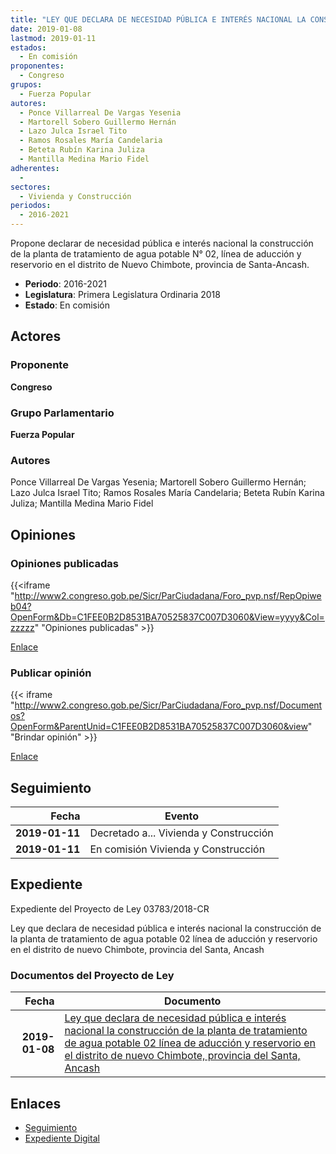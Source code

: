 ```yaml
---
title: "LEY QUE DECLARA DE NECESIDAD PÚBLICA E INTERÉS NACIONAL LA CONSTRUCCIÓN DE LA PLANTA DE TRATAMIENTO DE AGUA POTABLE N° 02, LÍNEA DE ADUCCIÓN Y RESERVORIO EN EL DISTRITO DE NUEVO CHIMBOTE, PROVINCIA DEL SANTA, ANCASH."
date: 2019-01-08
lastmod: 2019-01-11
estados: 
  - En comisión
proponentes: 
  - Congreso
grupos: 
  - Fuerza Popular
autores: 
  - Ponce Villarreal De Vargas Yesenia
  - Martorell Sobero Guillermo Hernán
  - Lazo Julca Israel Tito
  - Ramos Rosales María Candelaria
  - Beteta Rubín Karina Juliza
  - Mantilla Medina Mario Fidel
adherentes: 
  - 
sectores: 
  - Vivienda y Construcción
periodos: 
  - 2016-2021
---
```


Propone declarar de necesidad pública e interés nacional la construcción de la planta de tratamiento de agua potable N° 02, línea de aducción y reservorio en el distrito de Nuevo Chimbote, provincia de Santa-Ancash.

- **Periodo**: 2016-2021
- **Legislatura**: Primera Legislatura Ordinaria 2018
- **Estado**: En comisión

## Actores

### Proponente

**Congreso**

### Grupo Parlamentario

**Fuerza Popular**

### Autores

Ponce Villarreal De Vargas Yesenia; Martorell Sobero Guillermo Hernán; Lazo Julca Israel Tito; Ramos Rosales María Candelaria; Beteta Rubín Karina Juliza; Mantilla Medina Mario Fidel


## Opiniones

### Opiniones publicadas

{{<iframe "http://www2.congreso.gob.pe/Sicr/ParCiudadana/Foro_pvp.nsf/RepOpiweb04?OpenForm&Db=C1FEE0B2D8531BA70525837C007D3060&View=yyyy&Col=zzzzz" "Opiniones publicadas" >}}

[Enlace](http://www2.congreso.gob.pe/Sicr/ParCiudadana/Foro_pvp.nsf/RepOpiweb04?OpenForm&Db=C1FEE0B2D8531BA70525837C007D3060&View=yyyy&Col=zzzzz)
### Publicar opinión

{{< iframe "http://www2.congreso.gob.pe/Sicr/ParCiudadana/Foro_pvp.nsf/Documentos?OpenForm&ParentUnid=C1FEE0B2D8531BA70525837C007D3060&view" "Brindar opinión" >}}

[Enlace](http://www2.congreso.gob.pe/Sicr/ParCiudadana/Foro_pvp.nsf/Documentos?OpenForm&ParentUnid=C1FEE0B2D8531BA70525837C007D3060&view)

## Seguimiento

| Fecha | Evento |
|------:|--------|
| **2019-01-11** | Decretado a... Vivienda y Construcción|
| **2019-01-11** | En comisión Vivienda y Construcción|


## Expediente

Expediente del Proyecto de Ley 03783/2018-CR

Ley que declara de necesidad pública e interés nacional la construcción de la planta de tratamiento de agua potable 02 línea de aducción y reservorio en el distrito de nuevo Chimbote, provincia del Santa, Ancash


### Documentos del Proyecto de Ley

| Fecha | Documento |
|------:|--------|
| **2019-01-08** | [Ley que declara de necesidad pública e interés nacional la construcción de la planta de tratamiento de agua potable 02 línea de aducción y reservorio en el distrito de nuevo Chimbote, provincia del Santa, Ancash](http://www.leyes.congreso.gob.pe/Documentos/2016_2021/Proyectos_de_Ley_y_de_Resoluciones_Legislativas/PL0378320190108..pdf) |

## Enlaces 

- [Seguimiento](http://www2.congreso.gob.pe/Sicr/TraDocEstProc/CLProLey2016.nsf/f7fff46988ca05b1052578e100829cc7/7ae537f540eb61f90525837c007f4d62?OpenDocument)
- [Expediente Digital](http://www2.congreso.gob.pe/Sicr/TraDocEstProc/CLProLey2016.nsf/f7fff46988ca05b1052578e100829cc7/7ae537f540eb61f90525837c007f4d62?OpenDocument&Click=05257FB7005EB655.eb71d0cf91d8294e05256cdf006b5706/$Body/0.1C6C)
